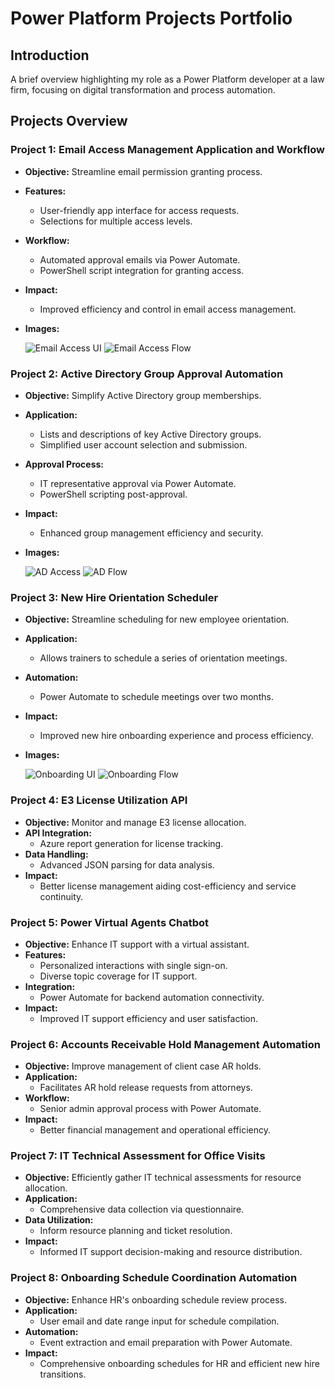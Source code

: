 # Power Platform Projects Portfolio

## Introduction
A brief overview highlighting my role as a Power Platform developer at a law firm, focusing on digital transformation and process automation.

## Projects Overview

### Project 1: Email Access Management Application and Workflow
- **Objective:** Streamline email permission granting process.
- **Features:**
  - User-friendly app interface for access requests.
  - Selections for multiple access levels.
- **Workflow:**
  - Automated approval emails via Power Automate.
  - PowerShell script integration for granting access.
- **Impact:**
  - Improved efficiency and control in email access management.
- **Images:**

  ![Email Access UI](/Images/1EmailAccessUI.png) ![Email Access Flow](/Images/EmailAccessFlow.png)

### Project 2: Active Directory Group Approval Automation
- **Objective:** Simplify Active Directory group memberships.
- **Application:**
  - Lists and descriptions of key Active Directory groups.
  - Simplified user account selection and submission.
- **Approval Process:** 
  - IT representative approval via Power Automate.
  - PowerShell scripting post-approval.
- **Impact:**
  - Enhanced group management efficiency and security.
- **Images:**

  ![AD Access](/Images/AD_UI.png) ![AD Flow](/Images/AD_Flow.png)

### Project 3: New Hire Orientation Scheduler
- **Objective:** Streamline scheduling for new employee orientation.
- **Application:**
  - Allows trainers to schedule a series of orientation meetings.
- **Automation:**
  - Power Automate to schedule meetings over two months.
- **Impact:**
  - Improved new hire onboarding experience and process efficiency.
- **Images:**

  ![Onboarding UI](/Images/OnboardUI.png) ![Onboarding Flow](/Images/OnboardFlow.png)

### Project 4: E3 License Utilization API
- **Objective:** Monitor and manage E3 license allocation.
- **API Integration:**
  - Azure report generation for license tracking.
- **Data Handling:**
  - Advanced JSON parsing for data analysis.
- **Impact:**
  - Better license management aiding cost-efficiency and service continuity.

### Project 5: Power Virtual Agents Chatbot
- **Objective:** Enhance IT support with a virtual assistant.
- **Features:**
  - Personalized interactions with single sign-on.
  - Diverse topic coverage for IT support.
- **Integration:**
  - Power Automate for backend automation connectivity.
- **Impact:**
  - Improved IT support efficiency and user satisfaction.

### Project 6: Accounts Receivable Hold Management Automation
- **Objective:** Improve management of client case AR holds.
- **Application:**
  - Facilitates AR hold release requests from attorneys.
- **Workflow:**
  - Senior admin approval process with Power Automate.
- **Impact:**
  - Better financial management and operational efficiency.

### Project 7: IT Technical Assessment for Office Visits
- **Objective:** Efficiently gather IT technical assessments for resource allocation.
- **Application:**
  - Comprehensive data collection via questionnaire.
- **Data Utilization:**
  - Inform resource planning and ticket resolution.
- **Impact:**
  - Informed IT support decision-making and resource distribution.

### Project 8: Onboarding Schedule Coordination Automation
- **Objective:** Enhance HR's onboarding schedule review process.
- **Application:**
  - User email and date range input for schedule compilation.
- **Automation:**
  - Event extraction and email preparation with Power Automate.
- **Impact:**
  - Comprehensive onboarding schedules for HR and efficient new hire transitions.
